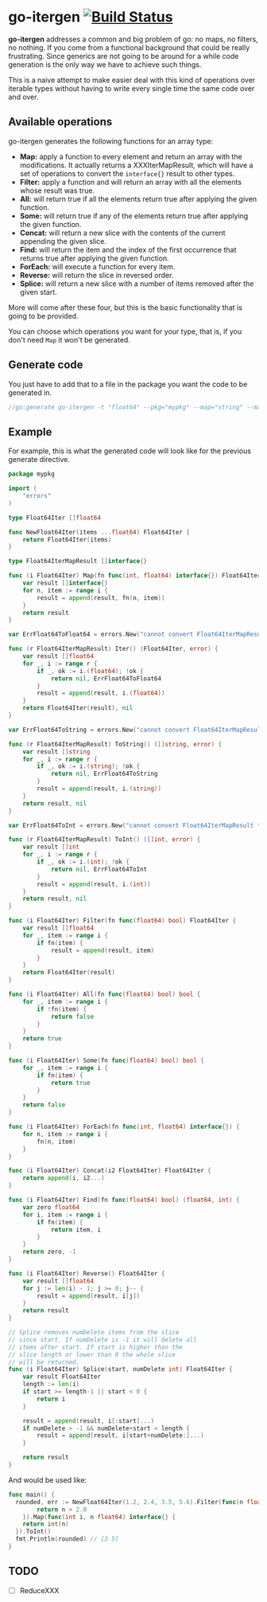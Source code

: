 # go-itergen [![Build Status](https://travis-ci.org/mvader/go-itergen.svg)](https://travis-ci.org/mvader/go-itergen)

**go-itergen** addresses a common and big problem of go: no maps, no filters, no nothing. If you come from a functional background that could be really frustrating. Since generics are not going to be around for a while code generation is the only way we have to achieve such things.

This is a naive attempt to make easier deal with this kind of operations over iterable types without having to write every single time the same code over and over.

## Available operations

go-itergen generates the following functions for an array type:
* **Map:** apply a function to every element and return an array with the modifications. It actually returns a XXXIterMapResult, which will have a set of operations to convert the `interface{}` result to other types.
* **Filter:** apply a function and will return an array with all the elements whose result was true.
* **All:** will return true if all the elements return true after applying the given function.
* **Some:** will return true if any of the elements return true after applying the given function.
* **Concat:** will return a new slice with the contents of the current appending the given slice.
* **Find:** will return the item and the index of the first occurrence that returns true after applying the given function.
* **ForEach:** will execute a function for every item.
* **Reverse:** will return the slice in reversed order.
* **Splice:** will return a new slice with a number of items removed after the given start.

More will come after these four, but this is the basic functionality that is going to be provided.

You can choose which operations you want for your type, that is, if you don't need `Map` it won't be generated.

## Generate code

You just have to add that to a file in the package you want the code to be generated in.

```go
//go:generate go-itergen -t "float64" --pkg="mypkg" --map="string" --map="int" --filter --all --some --foreach --concat --find --reverse --splice
```

## Example

For example, this is what the generated code will look like for the previous generate directive.

```go
package mypkg

import (
	"errors"
)

type Float64Iter []float64

func NewFloat64Iter(items ...float64) Float64Iter {
	return Float64Iter(items)
}

type Float64IterMapResult []interface{}

func (i Float64Iter) Map(fn func(int, float64) interface{}) Float64IterMapResult {
	var result []interface{}
	for n, item := range i {
		result = append(result, fn(n, item))
	}
	return result
}

var ErrFloat64ToFloat64 = errors.New("cannot convert Float64IterMapResult to []float64")

func (r Float64IterMapResult) Iter() (Float64Iter, error) {
	var result []float64
	for _, i := range r {
		if _, ok := i.(float64); !ok {
			return nil, ErrFloat64ToFloat64
		}
		result = append(result, i.(float64))
	}
	return Float64Iter(result), nil
}

var ErrFloat64ToString = errors.New("cannot convert Float64IterMapResult to []string")

func (r Float64IterMapResult) ToString() ([]string, error) {
	var result []string
	for _, i := range r {
		if _, ok := i.(string); !ok {
			return nil, ErrFloat64ToString
		}
		result = append(result, i.(string))
	}
	return result, nil
}

var ErrFloat64ToInt = errors.New("cannot convert Float64IterMapResult to []int")

func (r Float64IterMapResult) ToInt() ([]int, error) {
	var result []int
	for _, i := range r {
		if _, ok := i.(int); !ok {
			return nil, ErrFloat64ToInt
		}
		result = append(result, i.(int))
	}
	return result, nil
}

func (i Float64Iter) Filter(fn func(float64) bool) Float64Iter {
	var result []float64
	for _, item := range i {
		if fn(item) {
			result = append(result, item)
		}
	}
	return Float64Iter(result)
}

func (i Float64Iter) All(fn func(float64) bool) bool {
	for _, item := range i {
		if !fn(item) {
			return false
		}
	}
	return true
}

func (i Float64Iter) Some(fn func(float64) bool) bool {
	for _, item := range i {
		if fn(item) {
			return true
		}
	}
	return false
}

func (i Float64Iter) ForEach(fn func(int, float64) interface{}) {
	for n, item := range i {
		fn(n, item)
	}
}

func (i Float64Iter) Concat(i2 Float64Iter) Float64Iter {
	return append(i, i2...)
}

func (i Float64Iter) Find(fn func(float64) bool) (float64, int) {
	var zero float64
	for i, item := range i {
		if fn(item) {
			return item, i
		}
	}
	return zero, -1
}

func (i Float64Iter) Reverse() Float64Iter {
	var result []float64
	for j := len(i) - 1; j >= 0; j-- {
		result = append(result, i[j])
	}
	return result
}

// Splice removes numDelete items from the slice
// since start. If numDelete is -1 it will delete all
// items after start. If start is higher than the
// slice length or lower than 0 the whole slice
// will be returned.
func (i Float64Iter) Splice(start, numDelete int) Float64Iter {
	var result Float64Iter
	length := len(i)
	if start >= length-1 || start < 0 {
		return i
	}

	result = append(result, i[:start]...)
	if numDelete > -1 && numDelete+start < length {
		result = append(result, i[start+numDelete:]...)
	}

	return result
}

```

And would be used like:

```go
func main() {
  rounded, err := NewFloat64Iter(1.2, 2.4, 3.5, 5.6).Filter(func(n float64) bool {
		return n > 2.0
	}).Map(func(int i, n float64) interface{} {
    return int(n)
  }).ToInt()
  fmt.Println(rounded) // [3 5]
}
```

## TODO
* [ ] ReduceXXX
